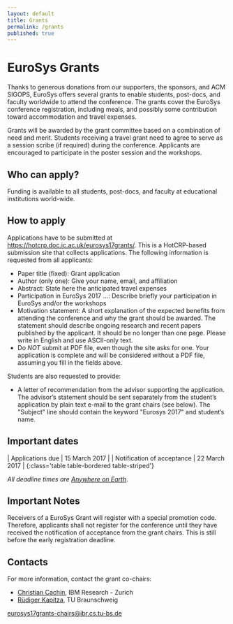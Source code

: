 ```yaml
---
layout: default
title: Grants
permalink: /grants
published: true
---
```

# EuroSys Grants

Thanks to generous donations from our supporters, the sponsors, and ACM SIGOPS, EuroSys offers several grants to enable students, post-docs, and faculty worldwide to attend the conference. The grants cover the EuroSys conference registration, including meals, and possibly some contribution toward accommodation and travel expenses.

Grants will be awarded by the grant committee based on a combination of need and merit. Students receiving a travel grant need to agree to serve as a session scribe (if required) during the conference. Applicants are encouraged to participate in the poster session and the workshops.

## Who can apply?

Funding is available to all students, post-docs, and faculty at educational institutions world-wide.

## How to apply

Applications have to be submitted at <https://hotcrp.doc.ic.ac.uk/eurosys17grants/>. This is a HotCRP-based submission site that collects applications. The following information is requested from all applicants:

* Paper title (fixed): Grant application
* Author (only one): Give your name, email, and affiliation
* Abstract: State here the anticipated travel expenses
* Participation in EuroSys 2017 ...: Describe briefly your participation in EuroSys and/or the workshops
* Motivation statement: A short explanation of the expected benefits from attending the conference and why the grant should be awarded. The statement should describe ongoing research and recent papers published by the applicant. It should be no longer than one page. Please write in English and use ASCII-only text.
* Do _NOT_ submit at PDF file, even though the site asks for one. Your application is complete and will be considered without a PDF file, assuming you fill in the fields above.

Students are also requested to provide:

* A letter of recommendation from the advisor supporting the application. The advisor’s statement should be sent separately from the student’s application by plain text e-mail to the grant chairs (see below).  The "Subject" line should contain the keyword "Eurosys 2017" and student’s name.

## Important dates

| Applications due							| 15 March 2017	|
| Notification of acceptance		| 22 March 2017	|
{:class='table table-bordered table-striped'}

*All deadline times are [Anywhere on Earth](http://www.worldtimezone.com/time/wtzresult.php?CiID=42242)*.

## Important Notes

Receivers of a EuroSys Grant will register with a special promotion code. Therefore, applicants shall not register for the conference until they have received the notification of acceptance from the grant chairs. This is still before the early registration deadline.

## Contacts

For more information, contact the grant co-chairs:

* [Christian Cachin](https://www.zurich.ibm.com/~cca/), IBM Research - Zurich
* [Rüdiger Kapitza](https://www.ibr.cs.tu-bs.de/users/kapitza/), TU Braunschweig

<eurosys17grants-chairs@ibr.cs.tu-bs.de>
